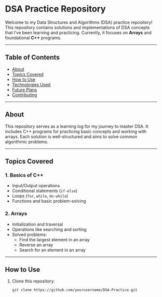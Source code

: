 # DSA Practice Repository

Welcome to my Data Structures and Algorithms (DSA) practice repository! This repository contains solutions and implementations of DSA concepts that I’ve been learning and practicing. Currently, it focuses on **Arrays** and foundational **C++** programs.

---

## Table of Contents
- [About](#about)
- [Topics Covered](#topics-covered)
- [How to Use](#how-to-use)
- [Technologies Used](#technologies-used)
- [Future Plans](#future-plans)
- [Contributing](#contributing)

---

## About
This repository serves as a learning log for my journey to master DSA. It includes C++ programs for practicing basic concepts and working with arrays. Each solution is well-structured and aims to solve common algorithmic problems.

---

## Topics Covered
### **1. Basics of C++**
- Input/Output operations
- Conditional statements (`if-else`)
- Loops (`for`, `while`, `do-while`)
- Functions and basic problem-solving

### **2. Arrays**
- Initialization and traversal
- Operations like searching and sorting
- Solved problems:
  - Find the largest element in an array
  - Reverse an array
  - Search for an element in an array

---

## How to Use
1. Clone this repository:
   ```bash
   git clone https://github.com/yourusername/DSA-Practice.git
